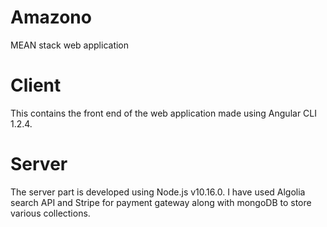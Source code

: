 # Amazono
MEAN stack web application
# Client
This contains the front end of the web application made using Angular CLI 1.2.4.
# Server
The server part is developed using Node.js v10.16.0. I have used Algolia search API and Stripe for payment gateway along with mongoDB to store various collections.
